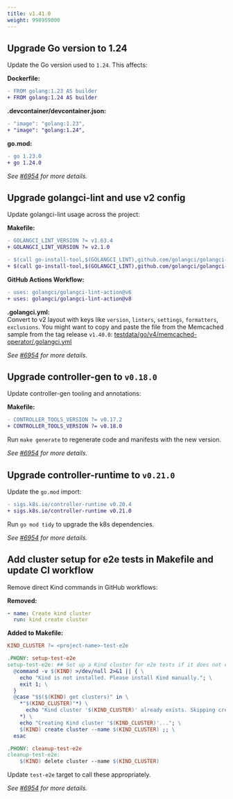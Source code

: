 ```yaml
---
title: v1.41.0
weight: 998959000
---
```


## Upgrade Go version to 1.24

Update the Go version used to `1.24`. This affects:

**Dockerfile:**
```diff
- FROM golang:1.23 AS builder
+ FROM golang:1.24 AS builder
```

**.devcontainer/devcontainer.json:**
```diff
- "image": "golang:1.23",
+ "image": "golang:1.24",
```

**go.mod:**
```diff
- go 1.23.0
+ go 1.24.0
```

_See [#6954](https://github.com/operator-framework/operator-sdk/pull/6954) for more details._

## Upgrade golangci-lint and use v2 config

Update golangci-lint usage across the project:

**Makefile:**
```diff
- GOLANGCI_LINT_VERSION ?= v1.63.4
+ GOLANGCI_LINT_VERSION ?= v2.1.0

- $(call go-install-tool,$(GOLANGCI_LINT),github.com/golangci/golangci-lint/cmd/golangci-lint,$(GOLANGCI_LINT_VERSION))
+ $(call go-install-tool,$(GOLANGCI_LINT),github.com/golangci/golangci-lint/v2/cmd/golangci-lint,$(GOLANGCI_LINT_VERSION))
```

**GitHub Actions Workflow:**
```diff
- uses: golangci/golangci-lint-action@v6
+ uses: golangci/golangci-lint-action@v8
```

**.golangci.yml:**  
Convert to v2 layout with keys like `version`, `linters`, `settings`, `formatters`, `exclusions`.
You might want to copy and paste the file from the Memcached sample from the tag release `v1.40.0`: [testdata/go/v4/memcached-operator/.golangci.yml](https://github.com/operator-framework/operator-sdk/tree/v1.40.0/testdata/go/v4/memcached-operator/.golangci.yml)

_See [#6954](https://github.com/operator-framework/operator-sdk/pull/6954) for more details._

## Upgrade controller-gen to `v0.18.0`

Update controller-gen tooling and annotations:

**Makefile:**
```diff
- CONTROLLER_TOOLS_VERSION ?= v0.17.2
+ CONTROLLER_TOOLS_VERSION ?= v0.18.0
```

Run `make generate` to regenerate code and manifests with the new version.

_See [#6954](https://github.com/operator-framework/operator-sdk/pull/6954) for more details._

## Upgrade controller-runtime to `v0.21.0`

Update the `go.mod` import:
```diff
- sigs.k8s.io/controller-runtime v0.20.4
+ sigs.k8s.io/controller-runtime v0.21.0
```

Run `go mod tidy` to upgrade the k8s dependencies.

_See [#6954](https://github.com/operator-framework/operator-sdk/pull/6954) for more details._

## Add cluster setup for e2e tests in Makefile and update CI workflow

Remove direct Kind commands in GitHub workflows:

**Removed:**
```yaml
- name: Create kind cluster
  run: kind create cluster
```

**Added to Makefile:**
```makefile
KIND_CLUSTER ?= <project-name>-test-e2e

.PHONY: setup-test-e2e
setup-test-e2e: ## Set up a Kind cluster for e2e tests if it does not exist
  @command -v $(KIND) >/dev/null 2>&1 || { \
    echo "Kind is not installed. Please install Kind manually."; \
    exit 1; \
  }
  @case "$$($(KIND) get clusters)" in \
    *"$(KIND_CLUSTER)"*) \
      echo "Kind cluster '$(KIND_CLUSTER)' already exists. Skipping creation." ;; \
    *) \
    echo "Creating Kind cluster '$(KIND_CLUSTER)'..."; \
    $(KIND) create cluster --name $(KIND_CLUSTER) ;; \
  esac

.PHONY: cleanup-test-e2e
cleanup-test-e2e:
	$(KIND) delete cluster --name $(KIND_CLUSTER)
```

Update `test-e2e` target to call these appropriately.

_See [#6954](https://github.com/operator-framework/operator-sdk/pull/6954) for more details._
